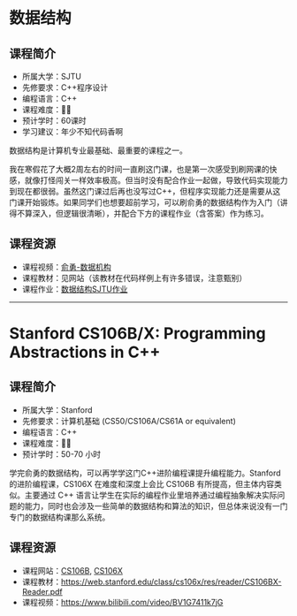 # 数据结构

## 课程简介

- 所属大学：SJTU
- 先修要求：C++程序设计
- 编程语言：C++
- 课程难度：🌟🌟
- 预计学时：60课时
- 学习建议：年少不知代码香啊

数据结构是计算机专业最基础、最重要的课程之一。

我在寒假花了大概2周左右的时间一直刷这门课，也是第一次感受到刷网课的快感，就像打怪闯关一样效率极高。但当时没有配合作业一起做，导致代码实现能力到现在都很弱。虽然这门课过后再也没写过C++，但程序实现能力还是需要从这门课开始锻炼。如果同学们也想要超前学习，可以刷俞勇的数据结构作为入门（讲得不算深入，但逻辑很清晰），并配合下方的课程作业（含答案）作为练习。



## 课程资源

- 课程视频：[俞勇-数据机构](https://www.icourses.cn/sCourse/course_2945.html)
- 课程教材：见网站（该教材在代码样例上有许多错误，注意甄别）
- 课程作业：[数据结构SJTU作业](https://blog.csdn.net/cjx11235/category_9898087.html?spm=1001.2014.3001.5482)

-----

# Stanford CS106B/X: Programming Abstractions in C++

## 课程简介

- 所属大学：Stanford
- 先修要求：计算机基础 (CS50/CS106A/CS61A or equivalent)
- 编程语言：C++
- 课程难度：🌟🌟
- 预计学时：50-70 小时

学完俞勇的数据结构，可以再学学这门C++进阶编程课提升编程能力。Stanford 的进阶编程课，CS106X 在难度和深度上会比 CS106B 有所提高，但主体内容类似。主要通过 C++ 语言让学生在实际的编程作业里培养通过编程抽象解决实际问题的能力，同时也会涉及一些简单的数据结构和算法的知识，但总体来说没有一门专门的数据结构课那么系统。

## 课程资源

- 课程网站：[CS106B](https://web.stanford.edu/class/cs106b/), [CS106X](https://web.stanford.edu/class/cs106x/)
- 课程教材：https://web.stanford.edu/class/cs106x/res/reader/CS106BX-Reader.pdf
- 课程视频：https://www.bilibili.com/video/BV1G7411k7jG